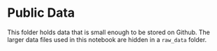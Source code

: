 # Public Data

This folder holds data that is small enough to be stored on Github. The larger data files used in this notebook are hidden in a ```raw_data``` folder. 


